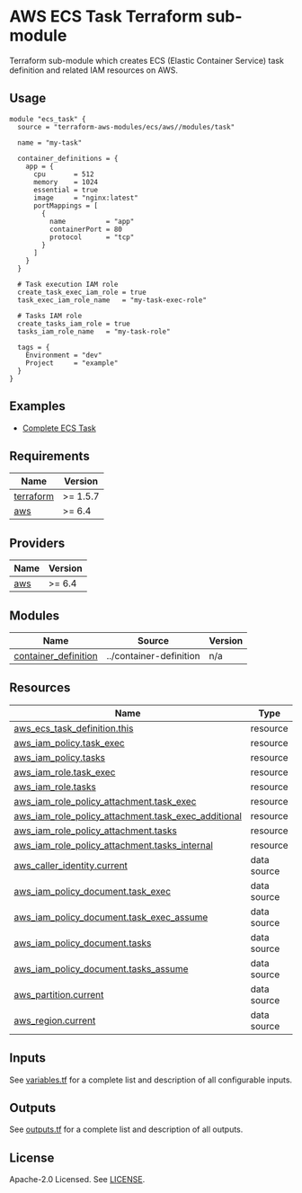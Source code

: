 # AWS ECS Task Terraform sub-module

Terraform sub-module which creates ECS (Elastic Container Service) task definition and related IAM resources on AWS.

## Usage

```hcl
module "ecs_task" {
  source = "terraform-aws-modules/ecs/aws//modules/task"

  name = "my-task"

  container_definitions = {
    app = {
      cpu       = 512
      memory    = 1024
      essential = true
      image     = "nginx:latest"
      portMappings = [
        {
          name          = "app"
          containerPort = 80
          protocol      = "tcp"
        }
      ]
    }
  }

  # Task execution IAM role
  create_task_exec_iam_role = true
  task_exec_iam_role_name   = "my-task-exec-role"

  # Tasks IAM role
  create_tasks_iam_role = true
  tasks_iam_role_name   = "my-task-role"

  tags = {
    Environment = "dev"
    Project     = "example"
  }
}
```

## Examples

- [Complete ECS Task](../../examples/)

<!-- BEGIN_TF_DOCS -->

## Requirements

| Name                                                                     | Version  |
| ------------------------------------------------------------------------ | -------- |
| <a name="requirement_terraform"></a> [terraform](#requirement_terraform) | >= 1.5.7 |
| <a name="requirement_aws"></a> [aws](#requirement_aws)                   | >= 6.4   |

## Providers

| Name                                             | Version |
| ------------------------------------------------ | ------- |
| <a name="provider_aws"></a> [aws](#provider_aws) | >= 6.4  |

## Modules

| Name                                                                                            | Source                  | Version |
| ----------------------------------------------------------------------------------------------- | ----------------------- | ------- |
| <a name="module_container_definition"></a> [container_definition](#module_container_definition) | ../container-definition | n/a     |

## Resources

| Name                                                                                                                                                          | Type        |
| ------------------------------------------------------------------------------------------------------------------------------------------------------------- | ----------- |
| [aws_ecs_task_definition.this](https://registry.terraform.io/providers/hashicorp/aws/latest/docs/resources/ecs_task_definition)                               | resource    |
| [aws_iam_policy.task_exec](https://registry.terraform.io/providers/hashicorp/aws/latest/docs/resources/iam_policy)                                            | resource    |
| [aws_iam_policy.tasks](https://registry.terraform.io/providers/hashicorp/aws/latest/docs/resources/iam_policy)                                                | resource    |
| [aws_iam_role.task_exec](https://registry.terraform.io/providers/hashicorp/aws/latest/docs/resources/iam_role)                                                | resource    |
| [aws_iam_role.tasks](https://registry.terraform.io/providers/hashicorp/aws/latest/docs/resources/iam_role)                                                    | resource    |
| [aws_iam_role_policy_attachment.task_exec](https://registry.terraform.io/providers/hashicorp/aws/latest/docs/resources/iam_role_policy_attachment)            | resource    |
| [aws_iam_role_policy_attachment.task_exec_additional](https://registry.terraform.io/providers/hashicorp/aws/latest/docs/resources/iam_role_policy_attachment) | resource    |
| [aws_iam_role_policy_attachment.tasks](https://registry.terraform.io/providers/hashicorp/aws/latest/docs/resources/iam_role_policy_attachment)                | resource    |
| [aws_iam_role_policy_attachment.tasks_internal](https://registry.terraform.io/providers/hashicorp/aws/latest/docs/resources/iam_role_policy_attachment)       | resource    |
| [aws_caller_identity.current](https://registry.terraform.io/providers/hashicorp/aws/latest/docs/data-sources/caller_identity)                                 | data source |
| [aws_iam_policy_document.task_exec](https://registry.terraform.io/providers/hashicorp/aws/latest/docs/data-sources/iam_policy_document)                       | data source |
| [aws_iam_policy_document.task_exec_assume](https://registry.terraform.io/providers/hashicorp/aws/latest/docs/data-sources/iam_policy_document)                | data source |
| [aws_iam_policy_document.tasks](https://registry.terraform.io/providers/hashicorp/aws/latest/docs/data-sources/iam_policy_document)                           | data source |
| [aws_iam_policy_document.tasks_assume](https://registry.terraform.io/providers/hashicorp/aws/latest/docs/data-sources/iam_policy_document)                    | data source |
| [aws_partition.current](https://registry.terraform.io/providers/hashicorp/aws/latest/docs/data-sources/partition)                                             | data source |
| [aws_region.current](https://registry.terraform.io/providers/hashicorp/aws/latest/docs/data-sources/region)                                                   | data source |

## Inputs

See [variables.tf](./variables.tf) for a complete list and description of all configurable inputs.

## Outputs

See [outputs.tf](./outputs.tf) for a complete list and description of all outputs.

<!-- END_TF_DOCS -->

## License

Apache-2.0 Licensed. See [LICENSE](https://github.com/terraform-aws-modules/terraform-aws-ecs/blob/master/LICENSE).
